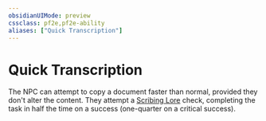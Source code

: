 ```yaml
---
obsidianUIMode: preview
cssclass: pf2e,pf2e-ability
aliases: ["Quick Transcription"]
---
```

# Quick Transcription

The NPC can attempt to copy a document faster than normal, provided they don't alter the content. They attempt a [Scribing Lore](../../compendium/skills.md#Lore) check, completing the task in half the time on a success (one-quarter on a critical success).